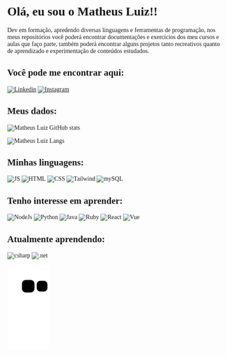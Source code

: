 <span style="font-family:ISOCPEUR;">

# Olá, eu sou o Matheus Luiz!!
  
Dev em formação, apredendo diversas linguagens e ferramentas de programação, nos meus repositórios você poderá encontrar documentações e exercícios dos meu cursos e aulas que faço parte, também poderá encontrar alguns projetos tanto recreativos quanto de aprendizado e experimentação de conteúdos estudados.
  
## Você pode me encontrar aqui:

[![Linkedin](https://img.shields.io/badge/LinkedIn-0077B5?style=for-the-badge&logo=linkedin&logoColor=white)](https://www.linkedin.com/in/matheus-luiz-garcia-b48680238/)
[![Instagram](https://img.shields.io/badge/Instagram-E4405F?style=for-the-badge&logo=instagram&logoColor=white)](https://www.instagram.com/grr_cia)

## Meus dados:

![Matheus Luiz GitHub stats](https://github-readme-stats.vercel.app/api?username=matheusluizgarcia&show_icons=true&theme=tokyonight)

![Matheus Luiz Langs](https://github-readme-stats.vercel.app/api/top-langs/?username=MatheusLuizGarcia&layout=compact&theme=tokyonight&hide=html,css)

## Minhas linguagens:

![JS](https://img.shields.io/badge/JavaScript-F7DF1E?style=for-the-badge&logo=javascript&logoColor=black)
![HTML](https://img.shields.io/badge/HTML-239120?style=for-the-badge&logo=html5&logoColor=white)
![CSS](https://img.shields.io/badge/CSS-239120?&style=for-the-badge&logo=css3&logoColor=white)
![Tailwind](https://img.shields.io/badge/Tailwind_CSS-38B2AC?style=for-the-badge&logo=tailwind-css&logoColor=white)
![mySQL](https://img.shields.io/badge/MySQL-005C84?style=for-the-badge&logo=mysql&logoColor=white)

## Tenho interesse em aprender:

![NodeJs](https://img.shields.io/badge/Node.js-43853D?style=for-the-badge&logo=node.js&logoColor=white)
![Python](https://img.shields.io/badge/Python-3776AB?style=for-the-badge&logo=python&logoColor)
![Java](https://img.shields.io/badge/Java-ED8B00?style=for-the-badge&logo=java&logoColor=white)
![Ruby](https://img.shields.io/badge/Ruby-CC342D?style=for-the-badge&logo=ruby&logoColor=white)
![React](https://img.shields.io/badge/React-20232A?style=for-the-badge&logo=react&logoColor=61DAFB)
![Vue](https://img.shields.io/badge/Vue.js-35495E?style=for-the-badge&logo=vue.js&logoColor=4FC08D)

## Atualmente aprendendo:
  
![csharp](https://img.shields.io/badge/C%23-239120?style=for-the-badge&logo=c-sharp&logoColor)
![.net](https://img.shields.io/badge/.NET-5C2D91?style=for-the-badge&logo=.net&logoColor=white)
  
![Snake animation](https://github.com/MatheusLuizGarcia/MatheusLuizGarcia/blob/output/github-contribution-grid-snake.svg)
